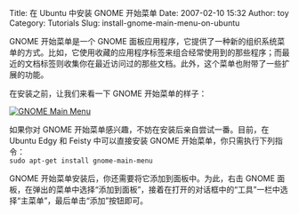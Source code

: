 Title: 在 Ubuntu 中安装 GNOME 开始菜单
Date: 2007-02-10 15:32
Author: toy
Category: Tutorials
Slug: install-gnome-main-menu-on-ubuntu

GNOME 开始菜单是一个 GNOME
面板应用程序，它提供了一种新的组织系统菜单的方式。比如，它使用收藏的应用程序标签来组合经常使用到的那些程序；而最近的文档标签则收集你在最近访问过的那些文档。此外，这个菜单也附带了一些扩展的功能。

在安装之前，让我们来看一下 GNOME 开始菜单的样子：

[![GNOME Main
Menu](http://i.linuxtoy.org/i/2007/02/gnome-main-menu_s.jpg)](http://i.linuxtoy.org/i/2007/02/gnome-main-menu.jpg)

如果你对 GNOME 开始菜单感兴趣，不妨在安装后亲自尝试一番。目前，在 Ubuntu
Edgy 和 Feisty 中可以直接安装 GNOME 开始菜单，你只需执行下列指令：  
`sudo apt-get install gnome-main-menu`

GNOME 开始菜单安装后，你还需要将它添加到面板中。为此，右击 GNOME
面板，在弹出的菜单中选择“添加到面板”，接着在打开的对话框中的“工具”一栏中选择“主菜单”，最后单击“添加”按钮即可。
